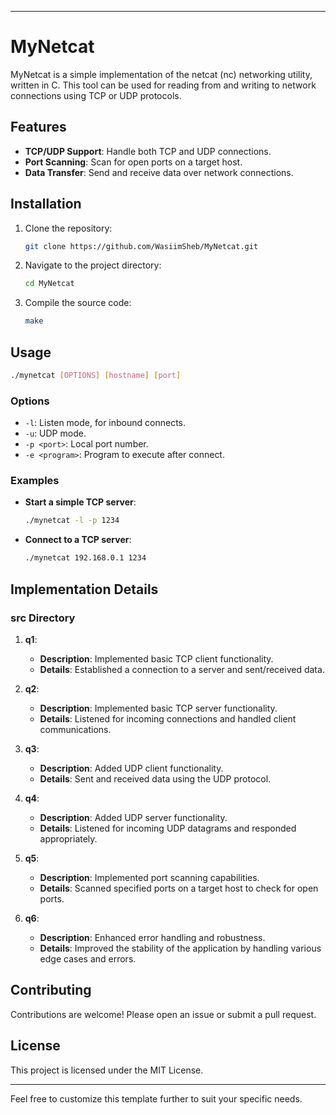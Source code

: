 
---

# MyNetcat

MyNetcat is a simple implementation of the netcat (nc) networking utility, written in C. This tool can be used for reading from and writing to network connections using TCP or UDP protocols. 

## Features

- **TCP/UDP Support**: Handle both TCP and UDP connections.
- **Port Scanning**: Scan for open ports on a target host.
- **Data Transfer**: Send and receive data over network connections.

## Installation

1. Clone the repository:
    ```bash
    git clone https://github.com/WasiimSheb/MyNetcat.git
    ```
2. Navigate to the project directory:
    ```bash
    cd MyNetcat
    ```
3. Compile the source code:
    ```bash
    make
    ```

## Usage

```bash
./mynetcat [OPTIONS] [hostname] [port]
```

### Options

- `-l`: Listen mode, for inbound connects.
- `-u`: UDP mode.
- `-p <port>`: Local port number.
- `-e <program>`: Program to execute after connect.

### Examples

- **Start a simple TCP server**:
    ```bash
    ./mynetcat -l -p 1234
    ```
- **Connect to a TCP server**:
    ```bash
    ./mynetcat 192.168.0.1 1234
    ```

## Implementation Details

### src Directory

1. **q1**:
   - **Description**: Implemented basic TCP client functionality.
   - **Details**: Established a connection to a server and sent/received data.

2. **q2**:
   - **Description**: Implemented basic TCP server functionality.
   - **Details**: Listened for incoming connections and handled client communications.

3. **q3**:
   - **Description**: Added UDP client functionality.
   - **Details**: Sent and received data using the UDP protocol.

4. **q4**:
   - **Description**: Added UDP server functionality.
   - **Details**: Listened for incoming UDP datagrams and responded appropriately.

5. **q5**:
   - **Description**: Implemented port scanning capabilities.
   - **Details**: Scanned specified ports on a target host to check for open ports.

6. **q6**:
   - **Description**: Enhanced error handling and robustness.
   - **Details**: Improved the stability of the application by handling various edge cases and errors.

## Contributing

Contributions are welcome! Please open an issue or submit a pull request.

## License

This project is licensed under the MIT License.

---

Feel free to customize this template further to suit your specific needs.
